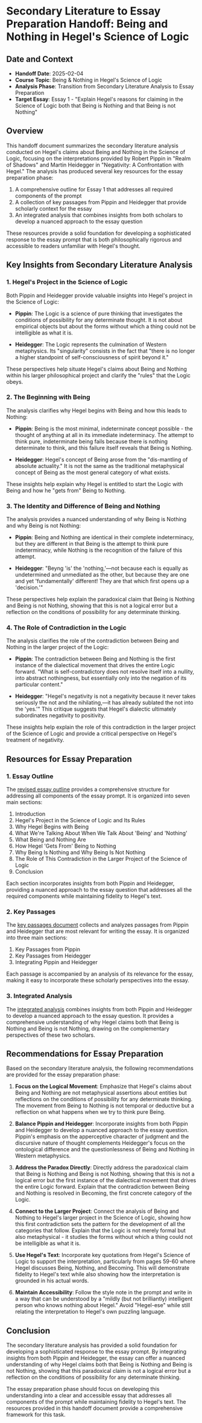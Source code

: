 # Secondary Literature to Essay Preparation Handoff: Being and Nothing in Hegel's Science of Logic

## Date and Context
- **Handoff Date**: 2025-02-04
- **Course Topic**: Being & Nothing in Hegel's Science of Logic
- **Analysis Phase**: Transition from Secondary Literature Analysis to Essay Preparation
- **Target Essay**: Essay 1 - "Explain Hegel's reasons for claiming in the Science of Logic both that Being is Nothing and that Being is not Nothing"

## Overview

This handoff document summarizes the secondary literature analysis conducted on Hegel's claims about Being and Nothing in the Science of Logic, focusing on the interpretations provided by Robert Pippin in "Realm of Shadows" and Martin Heidegger in "Negativity: A Confrontation with Hegel." The analysis has produced several key resources for the essay preparation phase:

1. A comprehensive outline for Essay 1 that addresses all required components of the prompt
2. A collection of key passages from Pippin and Heidegger that provide scholarly context for the essay
3. An integrated analysis that combines insights from both scholars to develop a nuanced approach to the essay question

These resources provide a solid foundation for developing a sophisticated response to the essay prompt that is both philosophically rigorous and accessible to readers unfamiliar with Hegel's thought.

## Key Insights from Secondary Literature Analysis

### 1. Hegel's Project in the Science of Logic

Both Pippin and Heidegger provide valuable insights into Hegel's project in the Science of Logic:

- **Pippin**: The Logic is a science of pure thinking that investigates the conditions of possibility for any determinate thought. It is not about empirical objects but about the forms without which a thing could not be intelligible as what it is.

- **Heidegger**: The Logic represents the culmination of Western metaphysics. Its "singularity" consists in the fact that "there is no longer a higher standpoint of self-consciousness of spirit beyond it."

These perspectives help situate Hegel's claims about Being and Nothing within his larger philosophical project and clarify the "rules" that the Logic obeys.

### 2. The Beginning with Being

The analysis clarifies why Hegel begins with Being and how this leads to Nothing:

- **Pippin**: Being is the most minimal, indeterminate concept possible - the thought of anything at all in its immediate indeterminacy. The attempt to think pure, indeterminate being fails because there is nothing determinate to think, and this failure itself reveals that Being is Nothing.

- **Heidegger**: Hegel's concept of Being arose from the "dis-mantling of absolute actuality." It is not the same as the traditional metaphysical concept of Being as the most general category of what exists.

These insights help explain why Hegel is entitled to start the Logic with Being and how he "gets from" Being to Nothing.

### 3. The Identity and Difference of Being and Nothing

The analysis provides a nuanced understanding of why Being is Nothing and why Being is not Nothing:

- **Pippin**: Being and Nothing are identical in their complete indeterminacy, but they are different in that Being is the attempt to think pure indeterminacy, while Nothing is the recognition of the failure of this attempt.

- **Heidegger**: "Beyng 'is' the 'nothing,'—not because each is equally as undetermined and unmediated as the other, but because they are one and yet 'fundamentally' different! They are that which first opens up a 'decision.'"

These perspectives help explain the paradoxical claim that Being is Nothing and Being is not Nothing, showing that this is not a logical error but a reflection on the conditions of possibility for any determinate thinking.

### 4. The Role of Contradiction in the Logic

The analysis clarifies the role of the contradiction between Being and Nothing in the larger project of the Logic:

- **Pippin**: The contradiction between Being and Nothing is the first instance of the dialectical movement that drives the entire Logic forward. "What is self-contradictory does not resolve itself into a nullity, into abstract nothingness, but essentially only into the negation of its particular content."

- **Heidegger**: "Hegel's negativity is not a negativity because it never takes seriously the not and the nihilating,—it has already sublated the not into the 'yes.'" This critique suggests that Hegel's dialectic ultimately subordinates negativity to positivity.

These insights help explain the role of this contradiction in the larger project of the Science of Logic and provide a critical perspective on Hegel's treatment of negativity.

## Resources for Essay Preparation

### 1. Essay Outline

The [revised essay outline](../secondary_literature/2025-02-04/revised_essay1_outline.md) provides a comprehensive structure for addressing all components of the essay prompt. It is organized into seven main sections:

1. Introduction
2. Hegel's Project in the Science of Logic and Its Rules
3. Why Hegel Begins with Being
4. What We're Talking About When We Talk About 'Being' and 'Nothing'
5. What Being and Nothing Are
6. How Hegel 'Gets From' Being to Nothing
7. Why Being Is Nothing and Why Being Is Not Nothing
8. The Role of This Contradiction in the Larger Project of the Science of Logic
9. Conclusion

Each section incorporates insights from both Pippin and Heidegger, providing a nuanced approach to the essay question that addresses all the required components while maintaining fidelity to Hegel's text.

### 2. Key Passages

The [key passages document](../secondary_literature/2025-02-04/key_passages_for_essay1.md) collects and analyzes passages from Pippin and Heidegger that are most relevant for writing the essay. It is organized into three main sections:

1. Key Passages from Pippin
2. Key Passages from Heidegger
3. Integrating Pippin and Heidegger

Each passage is accompanied by an analysis of its relevance for the essay, making it easy to incorporate these scholarly perspectives into the essay.

### 3. Integrated Analysis

The [integrated analysis](../secondary_literature/2025-02-04/integrated_being_nothing_analysis.md) combines insights from both Pippin and Heidegger to develop a nuanced approach to the essay question. It provides a comprehensive understanding of why Hegel claims both that Being is Nothing and Being is not Nothing, drawing on the complementary perspectives of these two scholars.

## Recommendations for Essay Preparation

Based on the secondary literature analysis, the following recommendations are provided for the essay preparation phase:

1. **Focus on the Logical Movement**: Emphasize that Hegel's claims about Being and Nothing are not metaphysical assertions about entities but reflections on the conditions of possibility for any determinate thinking. The movement from Being to Nothing is not temporal or deductive but a reflection on what happens when we try to think pure Being.

2. **Balance Pippin and Heidegger**: Incorporate insights from both Pippin and Heidegger to develop a nuanced approach to the essay question. Pippin's emphasis on the apperceptive character of judgment and the discursive nature of thought complements Heidegger's focus on the ontological difference and the questionlessness of Being and Nothing in Western metaphysics.

3. **Address the Paradox Directly**: Directly address the paradoxical claim that Being is Nothing and Being is not Nothing, showing that this is not a logical error but the first instance of the dialectical movement that drives the entire Logic forward. Explain that the contradiction between Being and Nothing is resolved in Becoming, the first concrete category of the Logic.

4. **Connect to the Larger Project**: Connect the analysis of Being and Nothing to Hegel's larger project in the Science of Logic, showing how this first contradiction sets the pattern for the development of all the categories that follow. Explain that the Logic is not merely formal but also metaphysical - it studies the forms without which a thing could not be intelligible as what it is.

5. **Use Hegel's Text**: Incorporate key quotations from Hegel's Science of Logic to support the interpretation, particularly from pages 59-60 where Hegel discusses Being, Nothing, and Becoming. This will demonstrate fidelity to Hegel's text while also showing how the interpretation is grounded in his actual words.

6. **Maintain Accessibility**: Follow the style note in the prompt and write in a way that can be understood by a "mildly (but not brilliantly) intelligent person who knows nothing about Hegel." Avoid "Hegel-ese" while still relating the interpretation to Hegel's own puzzling language.

## Conclusion

The secondary literature analysis has provided a solid foundation for developing a sophisticated response to the essay prompt. By integrating insights from both Pippin and Heidegger, the essay can offer a nuanced understanding of why Hegel claims both that Being is Nothing and Being is not Nothing, showing that this paradoxical claim is not a logical error but a reflection on the conditions of possibility for any determinate thinking.

The essay preparation phase should focus on developing this understanding into a clear and accessible essay that addresses all components of the prompt while maintaining fidelity to Hegel's text. The resources provided in this handoff document provide a comprehensive framework for this task.